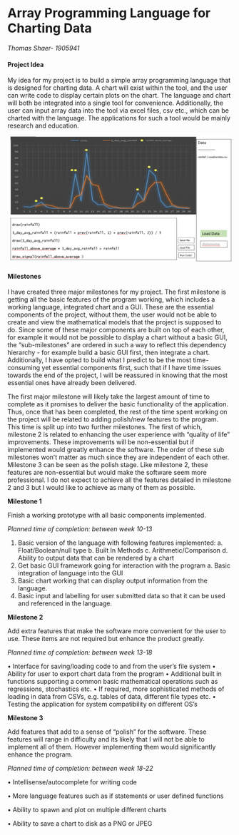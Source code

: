 # Array Programming Language for Charting Data

*Thomas Shaer- 1905941*

#### Project Idea
My idea for my project is to build a simple array programming language that is designed for charting data. A chart will exist within the tool, and the user can write code to display certain plots on the chart. The language and chart will both be integrated into a single tool for convenience. Additionally, the user can input array data into the tool via excel files, csv etc., which can be charted with the language. The applications for such a tool would be mainly research and education.


![](images/prototype.PNG)




#### Milestones

I have created three major milestones for my project. The first milestone is getting all the basic features of the program working, which includes a working language, integrated chart and a GUI. These are the essential components of the project, without them, the user would not be able to create and view the mathematical models that the project is supposed to do. Since some of these major components are built on top of each other, for example it would not be possible to display a chart without a basic GUI, the “sub-milestones” are ordered in such a way to reflect this dependency hierarchy - for example build a basic GUI first, then integrate a chart. Additionally, I have opted to build what I predict to be the most time-consuming yet essential components first, such that if I have time issues towards the end of the project, I will be reassured in knowing that the most essential ones have already been delivered.  

The first major milestone will likely take the largest amount of time to complete as it promises to deliver the basic functionality of the application. Thus, once that has been completed, the rest of the time spent working on the project will be related to adding polish/new features to the program. This time is split up into two further milestones. The first of which, milestone 2 is related to enhancing the user experience with “quality of life” improvements. These improvements will be non-essential but if implemented would greatly enhance the software. The order of these sub milestones won’t matter as much since they are independent of each other. Milestone 3 can be seen as the polish stage. Like milestone 2, these features are non-essential but would make the software seem more professional. I do not expect to achieve all the features detailed in milestone 2 and 3 but I would like to achieve as many of them as possible.    




**Milestone 1**

Finish a working prototype with all basic components implemented. 


*Planned time of completion: between week 10-13*
1.	Basic version of the language with following features implemented:
a.	Float/Boolean/null type
b.	Built In Methods
c.	Arithmetic/Comparison
d.	Ability to output data that can be rendered by a chart
2.	Get basic GUI framework going for interaction with the program
a.	Basic integration of language into the GUI
3.	Basic chart working that can display output information from the language.
4.	Basic input and labelling for user submitted data so that it can be used and referenced in the language.



**Milestone 2**

Add extra features that make the software more convenient for the user to use. These items are not required but enhance the product greatly.

*Planned time of completion: between week 13-18*

•	Interface for saving/loading code to and from the user’s file system
•	Ability for user to export chart data from the program
•	Additional built in functions supporting a common basic mathematical operations such as regressions, stochastics etc.
•	If required, more sophisticated methods of loading in data from CSVs, e.g. tables of data, different file types etc.
•	Testing the application for system compatibility on different OS’s


**Milestone 3**

Add features that add to a sense of “polish” for the software. These features will range in difficulty and its likely that I will not be able to implement all of them. However implementing them would significantly enhance the program.

*Planned time of completion: between week 18-22*

•	Intellisense/autocomplete for writing code

•	More language features such as if statements or user defined functions

•	Ability to spawn and plot on multiple different charts

•	Ability to save a chart to disk as a PNG or JPEG
